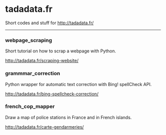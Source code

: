 # tadadata.fr

Short codes and stuff for http://tadadata.fr/

*********

### webpage_scraping

Short tutorial on how to scrap a webpage with Python.

http://tadadata.fr/scraping-website/

### grammmar_correction

Python wrapper for automatic text correction with Bing! spellCheck API.

http://tadadata.fr/bing-spellcheck-correction/

### french_cop_mapper

Draw a map of police stations in France and in French islands.

http://tadadata.fr/carte-gendarmeries/
